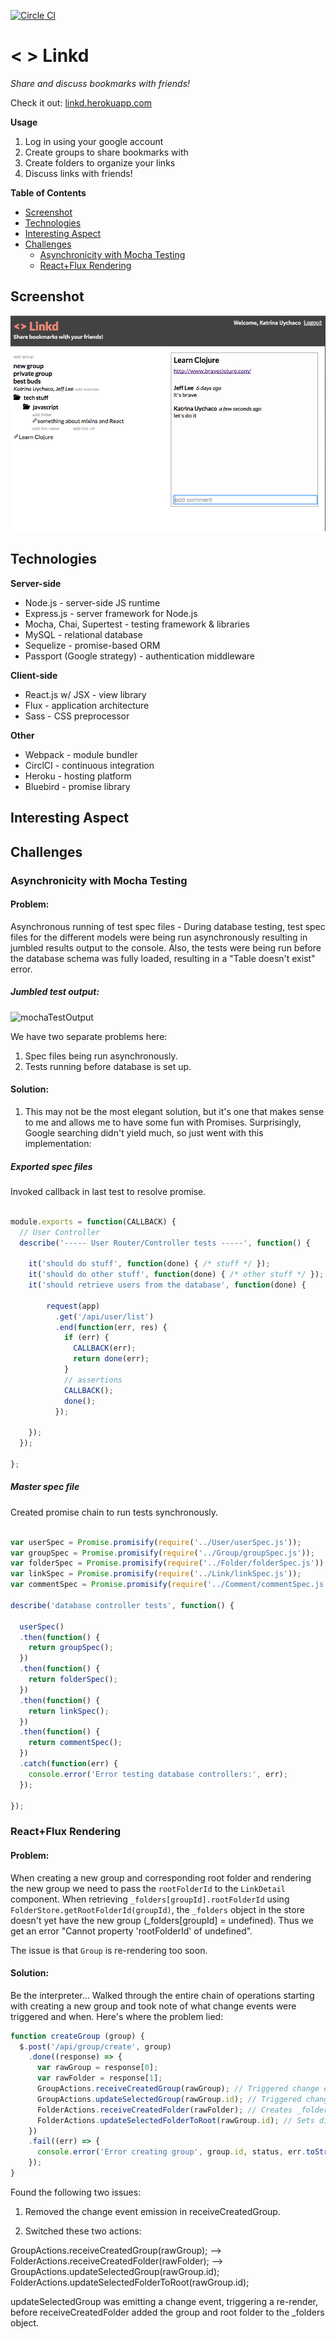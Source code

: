 [![Circle CI](https://circleci.com/gh/PresentPath/Linkd.svg?style=svg)](https://circleci.com/gh/PresentPath/Linkd)

# < > Linkd
_Share and discuss bookmarks with friends!_

Check it out: [linkd.herokuapp.com](https://linkd.herokuapp.com)

**Usage**

1. Log in using your google account
2. Create groups to share bookmarks with
3. Create folders to organize your links
4. Discuss links with friends!

**Table of Contents**

- [Screenshot](#screenshots)
- [Technologies](#technologies)
- [Interesting Aspect](#interesting-aspect)
- [Challenges](#challenges)
  - [Asynchronicity with Mocha Testing](#asynchronicity-with-mocha-testing) 
  - [React+Flux Rendering](#reactflux-rendering)


## Screenshot
![screenshot](./client/dist/assets/screenshot.png)


## Technologies
**Server-side**

- Node.js - server-side JS runtime
- Express.js - server framework for Node.js 
- Mocha, Chai, Supertest - testing framework & libraries
- MySQL - relational database
- Sequelize - promise-based ORM
- Passport (Google strategy) - authentication middleware

**Client-side**

- React.js w/ JSX - view library
- Flux - application architecture
- Sass - CSS preprocessor

**Other**

- Webpack - module bundler
- CirclCI - continuous integration
- Heroku - hosting platform
- Bluebird - promise library

## Interesting Aspect

## Challenges

### Asynchronicity with Mocha Testing
#### Problem:
Asynchronous running of test spec files - During database testing, test spec files for the different models were being run asynchronously resulting in jumbled results output to the console. Also, the tests were being run before the database schema was fully loaded, resulting in a "Table doesn't exist" error. 

##### Jumbled test output:
![mochaTestOutput](https://cloud.githubusercontent.com/assets/7910250/9267514/37235e50-4205-11e5-9758-a0e54d37457c.png)

We have two separate problems here:
1) Spec files being run asynchronously. 
2) Tests running before database is set up.

#### Solution:
1) This may not be the most elegant solution, but it's one that makes sense to me and allows me to have some fun with Promises. Surprisingly, Google searching didn't yield much, so just went with this implementation:

##### Exported spec files
Invoked callback in last test to resolve promise.
```javascript

module.exports = function(CALLBACK) {
  // User Controller
  describe('----- User Router/Controller tests -----', function() {
    
    it('should do stuff', function(done) { /* stuff */ });
    it('should do other stuff', function(done) { /* other stuff */ });
    it('should retrieve users from the database', function(done) {

        request(app)
          .get('/api/user/list')
          .end(function(err, res) {
            if (err) {
              CALLBACK(err);
              return done(err);
            }
            // assertions
            CALLBACK();
            done();
          });

    });
  });

};

```

##### Master spec file
Created promise chain to run tests synchronously.
```javascript

var userSpec = Promise.promisify(require('../User/userSpec.js'));
var groupSpec = Promise.promisify(require('../Group/groupSpec.js'));
var folderSpec = Promise.promisify(require('../Folder/folderSpec.js'));
var linkSpec = Promise.promisify(require('../Link/linkSpec.js'));
var commentSpec = Promise.promisify(require('../Comment/commentSpec.js'));

describe('database controller tests', function() {

  userSpec()
  .then(function() {
    return groupSpec();
  })
  .then(function() {
    return folderSpec();
  })
  .then(function() {
    return linkSpec();
  })
  .then(function() {
    return commentSpec();
  })
  .catch(function(err) {
    console.error('Error testing database controllers:', err);
  });

});
```


### React+Flux Rendering

#### Problem:

When creating a new group and corresponding root folder and rendering the new group we need to pass the `rootFolderId` to the `LinkDetail` component. When retrieving `_folders[groupId].rootFolderId` using `FolderStore.getRootFolderId(groupId)`, the `_folders` object in the store doesn't yet have the new group (\_folders[groupId] = undefined). Thus we get an error "Cannot  property 'rootFolderId' of undefined".

The issue is that `Group` is re-rendering too soon. 

#### Solution:

Be the interpreter... Walked through the entire chain of operations starting with creating a new group and took note of what change events were triggered and when. Here's where the problem lied:

```javascript
function createGroup (group) {
  $.post('/api/group/create', group)
    .done((response) => {
      var rawGroup = response[0];
      var rawFolder = response[1];
      GroupActions.receiveCreatedGroup(rawGroup); // Triggered change event
      GroupActions.updateSelectedGroup(rawGroup.id); // Triggered change event
      FolderActions.receiveCreatedFolder(rawFolder); // Creates _folders[groupId] object and sets rootFolderId property
      FolderActions.updateSelectedFolderToRoot(rawGroup.id); // Sets display property and _path so that views can be rendered appropriately
    })
    .fail((err) => {
      console.error('Error creating group', group.id, status, err.toString());
    });
}
```

Found the following two issues:

1) Removed the change event emission in receiveCreatedGroup.

2) Switched these two actions:

GroupActions.receiveCreatedGroup(rawGroup);
--> FolderActions.receiveCreatedFolder(rawFolder);
--> GroupActions.updateSelectedGroup(rawGroup.id);
FolderActions.updateSelectedFolderToRoot(rawGroup.id);

updateSelectedGroup was emitting a change event, triggering a re-render, before receiveCreatedFolder added the group and root folder to the _folders object.
